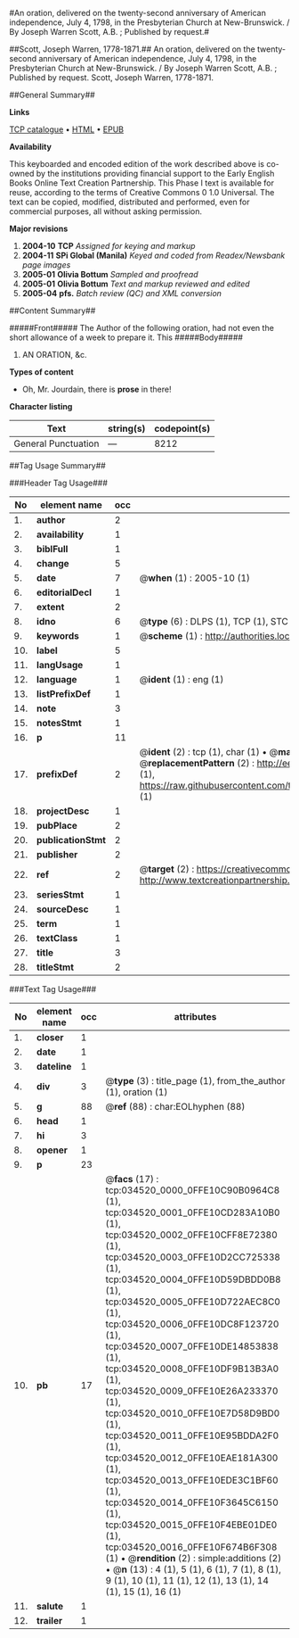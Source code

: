 #An oration, delivered on the twenty-second anniversary of American independence, July 4, 1798, in the Presbyterian Church at New-Brunswick. / By Joseph Warren Scott, A.B. ; Published by request.#

##Scott, Joseph Warren, 1778-1871.##
An oration, delivered on the twenty-second anniversary of American independence, July 4, 1798, in the Presbyterian Church at New-Brunswick. / By Joseph Warren Scott, A.B. ; Published by request.
Scott, Joseph Warren, 1778-1871.

##General Summary##

**Links**

[TCP catalogue](http://www.ota.ox.ac.uk/tcp/)  • 
[HTML](http://tei.it.ox.ac.uk/tcp/Texts-HTML/free/N25/N25954.html)  • 
[EPUB](http://tei.it.ox.ac.uk/tcp/Texts-EPUB/free/N25/N25954.epub)

**Availability**

This keyboarded and encoded edition of the
	       work described above is co-owned by the institutions
	       providing financial support to the Early English Books
	       Online Text Creation Partnership. This Phase I text is
	       available for reuse, according to the terms of Creative
	       Commons 0 1.0 Universal. The text can be copied,
	       modified, distributed and performed, even for
	       commercial purposes, all without asking permission.

**Major revisions**

1. __2004-10__ __TCP__ *Assigned for keying and markup*
1. __2004-11__ __SPi Global (Manila)__ *Keyed and coded from Readex/Newsbank page images*
1. __2005-01__ __Olivia Bottum__ *Sampled and proofread*
1. __2005-01__ __Olivia Bottum__ *Text and markup reviewed and edited*
1. __2005-04__ __pfs.__ *Batch review (QC) and XML conversion*

##Content Summary##

#####Front#####
The Author of the following oration, had not even the short allowance of a week to prepare it. This 
#####Body#####

1. AN ORATION, &c.

**Types of content**

  * Oh, Mr. Jourdain, there is **prose** in there!

**Character listing**


|Text|string(s)|codepoint(s)|
|---|---|---|
|General Punctuation|—|8212|

##Tag Usage Summary##

###Header Tag Usage###

|No|element name|occ|attributes|
|---|---|---|---|
|1.|__author__|2||
|2.|__availability__|1||
|3.|__biblFull__|1||
|4.|__change__|5||
|5.|__date__|7| @__when__ (1) : 2005-10 (1)|
|6.|__editorialDecl__|1||
|7.|__extent__|2||
|8.|__idno__|6| @__type__ (6) : DLPS (1), TCP (1), STC (1), NOTIS (1), IMAGE-SET (1), EVANS-CITATION (1)|
|9.|__keywords__|1| @__scheme__ (1) : http://authorities.loc.gov/ (1)|
|10.|__label__|5||
|11.|__langUsage__|1||
|12.|__language__|1| @__ident__ (1) : eng (1)|
|13.|__listPrefixDef__|1||
|14.|__note__|3||
|15.|__notesStmt__|1||
|16.|__p__|11||
|17.|__prefixDef__|2| @__ident__ (2) : tcp (1), char (1)  •  @__matchPattern__ (2) : ([0-9\-]+):([0-9IVX]+) (1), (.+) (1)  •  @__replacementPattern__ (2) : http://eebo.chadwyck.com/downloadtiff?vid=$1&page=$2 (1), https://raw.githubusercontent.com/textcreationpartnership/Texts/master/tcpchars.xml#$1 (1)|
|18.|__projectDesc__|1||
|19.|__pubPlace__|2||
|20.|__publicationStmt__|2||
|21.|__publisher__|2||
|22.|__ref__|2| @__target__ (2) : https://creativecommons.org/publicdomain/zero/1.0/ (1), http://www.textcreationpartnership.org/docs/. (1)|
|23.|__seriesStmt__|1||
|24.|__sourceDesc__|1||
|25.|__term__|1||
|26.|__textClass__|1||
|27.|__title__|3||
|28.|__titleStmt__|2||


###Text Tag Usage###

|No|element name|occ|attributes|
|---|---|---|---|
|1.|__closer__|1||
|2.|__date__|1||
|3.|__dateline__|1||
|4.|__div__|3| @__type__ (3) : title_page (1), from_the_author (1), oration (1)|
|5.|__g__|88| @__ref__ (88) : char:EOLhyphen (88)|
|6.|__head__|1||
|7.|__hi__|3||
|8.|__opener__|1||
|9.|__p__|23||
|10.|__pb__|17| @__facs__ (17) : tcp:034520_0000_0FFE10C90B0964C8 (1), tcp:034520_0001_0FFE10CD283A10B0 (1), tcp:034520_0002_0FFE10CFF8E72380 (1), tcp:034520_0003_0FFE10D2CC725338 (1), tcp:034520_0004_0FFE10D59DBDD0B8 (1), tcp:034520_0005_0FFE10D722AEC8C0 (1), tcp:034520_0006_0FFE10DC8F123720 (1), tcp:034520_0007_0FFE10DE14853838 (1), tcp:034520_0008_0FFE10DF9B13B3A0 (1), tcp:034520_0009_0FFE10E26A233370 (1), tcp:034520_0010_0FFE10E7D58D9BD0 (1), tcp:034520_0011_0FFE10E95BDDA2F0 (1), tcp:034520_0012_0FFE10EAE181A300 (1), tcp:034520_0013_0FFE10EDE3C1BF60 (1), tcp:034520_0014_0FFE10F3645C6150 (1), tcp:034520_0015_0FFE10F4EBE01DE0 (1), tcp:034520_0016_0FFE10F674B6F308 (1)  •  @__rendition__ (2) : simple:additions (2)  •  @__n__ (13) : 4 (1), 5 (1), 6 (1), 7 (1), 8 (1), 9 (1), 10 (1), 11 (1), 12 (1), 13 (1), 14 (1), 15 (1), 16 (1)|
|11.|__salute__|1||
|12.|__trailer__|1||
